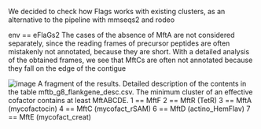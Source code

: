 We decided to check how Flags works with existing clusters, as an alternative to the pipeline with mmseqs2 and rodeo

env == eFlaGs2
The cases of the absence of MftA are not considered separately, since the reading frames of precursor peptides are often mistakenly not annotated, because they are short. With a detailed analysis of the obtained frames, we see that MftCs are often not annotated because they fall on the edge of the contigue



![image](https://user-images.githubusercontent.com/98456969/203296361-9b5683df-0ca4-46c9-bd82-98ba79820a8a.png)
A fragment of the results. Detailed description of the contents in the table mftb_g8_flankgene_desc.csv. The minimum cluster of an effective cofactor contains at least MftABCDE.
1 == MftF
2 == MftR (TetR)
3 == MftA (mycofactocin)
4 == MftC (mycofact_rSAM)
6 == MftD (actino_HemFlav)
7 == MftE (mycofact_creat)
